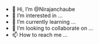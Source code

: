 - 👋 Hi, I’m @Nirajanchaube
- 👀 I’m interested in ...
- 🌱 I’m currently learning ...
- 💞️ I’m looking to collaborate on ...
- 📫 How to reach me ...

<!---
Nirajanchaube/Nirajanchaube is a ✨ special ✨ repository because its `README.md` (this file) appears on your GitHub profile.
You can click the Preview link to take a look at your changes.
--->
